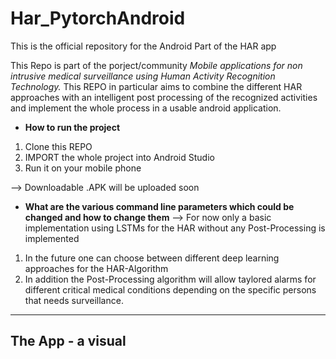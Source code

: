 # Har_PytorchAndroid
This is the official repository for the Android Part of the HAR app

This Repo is part of the porject/community *Mobile applications for non intrusive medical surveillance using Human Activity Recognition Technology.*
This REPO in particular aims to combine the different HAR approaches with an intelligent post processing of the recognized activities and implement the whole process in a usable android application. 

* **How to run the project**  
1. Clone this REPO
2. IMPORT the whole project into Android Studio 
3. Run it on your mobile phone 

--> Downloadable .APK will be uploaded soon 

* **What are the various command line parameters which could be changed and how to change them**
--> For now only a basic implementation using LSTMs for the HAR without any Post-Processing is implemented 
1. In the future one can choose between different deep learning approaches for the HAR-Algorithm 
2. In addition the Post-Processing algorithm will allow taylored alarms for different critical medical conditions depending on the specific persons that needs surveillance. 

<hr > 

## The App - a visual 
